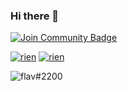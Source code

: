 ### Hi there 👋

<a href="https://discord.gg/zJyE39J"><img src="https://img.shields.io/discord/699989534724849685?color=%235865F2&label=FlaviBot%20Support&style=for-the-badge" alt="Join Community Badge"/></a>
  
<a href=""><img src="https://img.shields.io/github/stars/flav28?color=%23fec319&style=for-the-badge" alt="rien"/></a>
<a href=""><img src="https://img.shields.io/github/followers/flav28?color=947cea&style=for-the-badge" alt="rien"/></a>
  

<img src="https://github-readme-stats.vercel.app/api?username=flav28&show_icons=true&theme=gotham" alt="flav#2200" />

<!--
**flav28/flav28** is a ✨ _special_ ✨ repository because its `README.md` (this file) appears on your GitHub profile.

Here are some ideas to get you started:

- 🔭 I’m currently working on ...
- 🌱 I’m currently learning ...
- 👯 I’m looking to collaborate on ...
- 🤔 I’m looking for help with ...
- 💬 Ask me about ...
- 📫 How to reach me: ...
- 😄 Pronouns: ...
- ⚡ Fun fact: ...
-->
